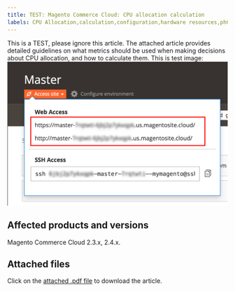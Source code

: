 ```yaml
---
title: TEST: Magento Commerce Cloud: CPU allocation calculation
labels: CPU Allocation,calculation,configuration,hardware resources,phCPU,query
---
```


This is a TEST, please ignore this article.
The attached article provides detailed guidelines on what metrics should be used when making decisions about CPU allocation, and how to calculate them.
This is test image:
![test_image](assets/access_site_urls.png)

## Affected products and versions

Magento Commerce Cloud 2.3.x, 2.4.x.

## Attached files

Click on the [attached .pdf file](assets/CPU_Allocation.pdf) to download the article.

